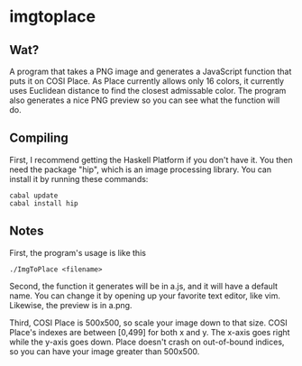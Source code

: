# imgtoplace

## Wat?

A program that takes a PNG image and generates a JavaScript function that puts it on COSI Place. As Place currently allows only 16 colors, it currently uses Euclidean distance to find the closest admissable color. The program also generates a nice PNG preview so you can see what the function will do.

## Compiling

First, I recommend getting the Haskell Platform if you don't have it. You then need the package "hip", which is an image processing library. You can install it by running these commands:

```
cabal update
cabal install hip
```

## Notes

First, the program's usage is like this

```
./ImgToPlace <filename>
```

Second, the function it generates will be in a.js, and it will have a default name. You can change it by opening up your favorite text editor, like vim. Likewise, the preview is in a.png. 

Third, COSI Place is 500x500, so scale your image down to that size. COSI Place's indexes are between [0,499] for both x and y. The x-axis goes right while the y-axis goes down. Place doesn't crash on out-of-bound indices, so you can have your image greater than 500x500.

